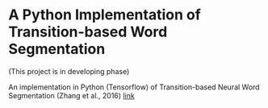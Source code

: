 # A Python Implementation of Transition-based Word Segmentation
(This project is in developing phase)

An implementation in Python (Tensorflow) of Transition-based Neural Word Segmentation (Zhang et al., 2016) [link](http://anthology.aclweb.org/P/P16/P16-1040.pdf)